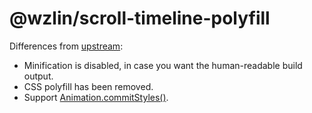 # @wzlin/scroll-timeline-polyfill

Differences from [upstream](https://github.com/flackr/scroll-timeline):

- Minification is disabled, in case you want the human-readable build output.
- CSS polyfill has been removed.
- Support [Animation.commitStyles()](https://developer.mozilla.org/en-US/docs/Web/API/Animation/commitStyles).

